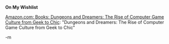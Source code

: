 <strong> On My Wishlist </strong>

<a href="http://www.amazon.com/exec/obidos/tg/detail/-/0072228881/ref=reg_hu-wl_list-recs/002-4414626-7623245?%5Fencoding=UTF8&amp;v=glance">Amazon.com: Books: Dungeons and Dreamers: The Rise of Computer Game Culture from Geek to Chic</a>: "Dungeons and Dreamers: The Rise of Computer Game Culture from Geek to Chic"

-m